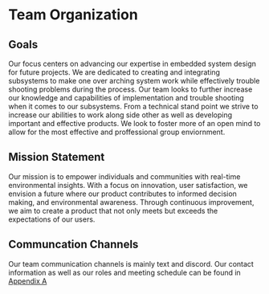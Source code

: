 # Team Organization

## Goals

Our focus centers on advancing our expertise in embedded system design for future projects. We are dedicated to creating and integrating subsystems to make one over arching system work while effectively trouble shooting problems during the process. Our team looks to further increase our knowledge and capabilities of implementation and trouble shooting when it comes to our subsystems. From a technical stand point we strive to increase our abilities to work along side other as well as developing important and effective products. We look to foster more of an open mind to allow for the most effective and proffessional group enviornment.

## Mission Statement

Our mission is to empower individuals and communities with real-time environmental insights. With a focus on innovation, user satisfaction, we envision a future where our product contributes to informed decision making, and environmental awareness. Through continuous improvement, we aim to create a product that not only meets but exceeds the expectations of our users. 

## Communcation Channels 

Our team communication channels is mainly text and discord. Our contact information as well as our roles and meeting schedule can be found in [Appendix A](/Appendix_A.md)
